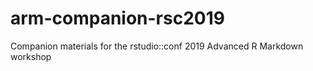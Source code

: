 # arm-companion-rsc2019
Companion materials for the rstudio::conf 2019 Advanced R Markdown workshop
